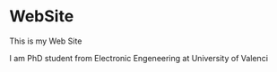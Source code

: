 # WebSite

This is my Web Site 

I am PhD student from Electronic Engeneering at University of Valenci

